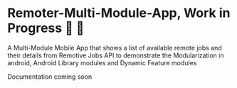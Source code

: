 # Remoter-Multi-Module-App, Work in Progress :wrench: :hammer:
A Multi-Module Mobile App that shows a list of available remote jobs and their details from Remotive Jobs API to demonstrate the Modularization in android, Android Library modules and Dynamic Feature modules

Documentation coming soon
